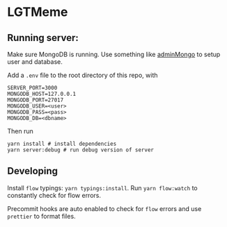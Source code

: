 # LGTMeme

## Running server:

Make sure MongoDB is running. Use something like [adminMongo][adminmongo] to
setup user and database.

Add a `.env` file to the root directory of this repo, with

```
SERVER_PORT=3000
MONGODB_HOST=127.0.0.1
MONGODB_PORT=27017
MONGODB_USER=<user>
MONGODB_PASS=<pass>
MONGODB_DB=<dbname>
```

Then run

```
yarn install # install dependencies
yarn server:debug # run debug version of server
```

## Developing

Install `flow` typings: `yarn typings:install`. Run `yarn flow:watch` to
constantly check for flow errors.

Precommit hooks are auto enabled to check for `flow` errors and use `prettier`
to format files.

[adminmongo]: https://github.com/mrvautin/adminMongo

